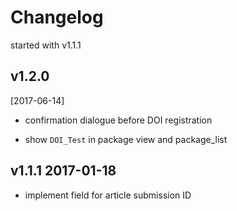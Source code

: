 Changelog
=========

started with v1.1.1

v1.2.0
------
[2017-06-14]

-   confirmation dialogue before DOI registration

-   show `DOI_Test` in package view and package_list



v1.1.1 2017-01-18
-----------------

-   implement field for article submission ID


